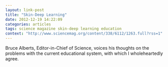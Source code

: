 ```yaml
---
layout: link-post
title: "Skin-Deep Learning"
date: 2012-12-19 14:22:09 
categories: articles
tags: science magazine skin-deep learning education
context: "http://www.sciencemag.org/content/338/6112/1263.full?rss=1"
---
```


Bruce Alberts, Editor-in-Chief of Science, voices his thoughts on the problems with the current educational system, with which I wholeheartedly agree.



